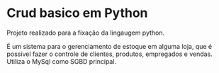 # Crud basico em Python
Projeto realizado para a fixação da lingaugem python.

É um sistema para o gerenciamento de estoque em alguma loja, que é possivel fazer o controle de clientes, produtos, empregados e vendas.
Utiliza o MySql como SGBD principal.

